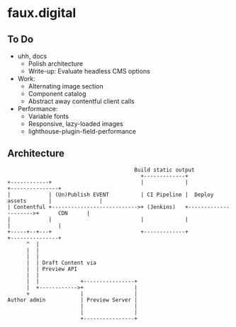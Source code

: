 # faux.digital

## To Do

- uhh, docs
  - Polish architecture
  - Write-up: Evaluate headless CMS options
- Work:
  - Alternating image section
  - Component catalog
  - Abstract away contentful client calls
- Performance:
  - Variable fonts
  - Responsive, lazy-loaded images
  - lighthouse-plugin-field-performance

## Architecture

```
                                        Build static output
                                          +-------------+
+------------+                            |             |                      +---------------+
|            | (Un)Publish EVENT          | CI Pipeline |  Deploy assets       |               |
| Contentful +--------------------------->+ (Jenkins)   +--------------------->+      CDN      |
|            |                            |             |                      |               |
+-----+--+---+                            +-------------+                      +---------------+
      ^  |
      |  |
      |  |
      |  | Draft Content via
      |  | Preview API
      |  |
      |  |             +----------------+
      |  +------------>+                |
      +                |                |
Author admin           | Preview Server |
                       |                |
                       |                |
                       +----------------+

```
